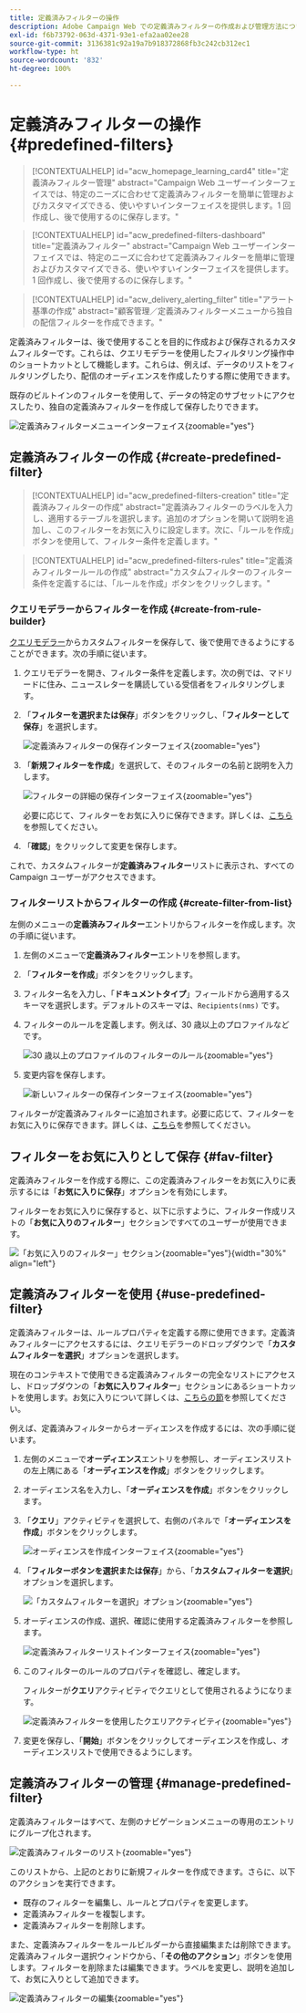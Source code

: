 ```yaml
---
title: 定義済みフィルターの操作
description: Adobe Campaign Web での定義済みフィルターの作成および管理方法について説明します
exl-id: f6b73792-063d-4371-93e1-efa2aa02ee28
source-git-commit: 3136381c92a19a7b918372868fb3c242cb312ec1
workflow-type: ht
source-wordcount: '832'
ht-degree: 100%

---
```


# 定義済みフィルターの操作 {#predefined-filters}

>[!CONTEXTUALHELP]
>id="acw_homepage_learning_card4"
>title="定義済みフィルター管理"
>abstract="Campaign Web ユーザーインターフェイスでは、特定のニーズに合わせて定義済みフィルターを簡単に管理およびカスタマイズできる、使いやすいインターフェイスを提供します。1 回作成し、後で使用するのに保存します。"

>[!CONTEXTUALHELP]
>id="acw_predefined-filters-dashboard"
>title="定義済みフィルター"
>abstract="Campaign Web ユーザーインターフェイスでは、特定のニーズに合わせて定義済みフィルターを簡単に管理およびカスタマイズできる、使いやすいインターフェイスを提供します。1 回作成し、後で使用するのに保存します。"

>[!CONTEXTUALHELP]
>id="acw_delivery_alerting_filter"
>title="アラート基準の作成"
>abstract="顧客管理／定義済みフィルターメニューから独自の配信フィルターを作成できます。"

定義済みフィルターは、後で使用することを目的に作成および保存されるカスタムフィルターです。これらは、クエリモデラーを使用したフィルタリング操作中のショートカットとして機能します。これらは、例えば、データのリストをフィルタリングしたり、配信のオーディエンスを作成したりする際に使用できます。

既存のビルトインのフィルターを使用して、データの特定のサブセットにアクセスしたり、独自の定義済みフィルターを作成して保存したりできます。

![定義済みフィルターメニューインターフェイス](assets/predefined-filters-menu.png){zoomable="yes"}

## 定義済みフィルターの作成 {#create-predefined-filter}

>[!CONTEXTUALHELP]
>id="acw_predefined-filters-creation"
>title="定義済みフィルターの作成"
>abstract="定義済みフィルターのラベルを入力し、適用するテーブルを選択します。追加のオプションを開いて説明を追加し、このフィルターをお気に入りに設定します。次に、「ルールを作成」ボタンを使用して、フィルター条件を定義します。"

>[!CONTEXTUALHELP]
>id="acw_predefined-filters-rules"
>title="定義済みフィルタールールの作成"
>abstract="カスタムフィルターのフィルター条件を定義するには、「ルールを作成」ボタンをクリックします。"

### クエリモデラーからフィルターを作成 {#create-from-rule-builder}

[クエリモデラー](../query/query-modeler-overview.md)からカスタムフィルターを保存して、後で使用できるようにすることができます。次の手順に従います。

1. クエリモデラーを開き、フィルター条件を定義します。次の例では、マドリードに住み、ニュースレターを購読している受信者をフィルタリングします。
1. 「**フィルターを選択または保存**」ボタンをクリックし、「**フィルターとして保存**」を選択します。

   ![定義済みフィルターの保存インターフェイス](assets/predefined-filters-save.png){zoomable="yes"}

1. 「**新規フィルターを作成**」を選択して、そのフィルターの名前と説明を入力します。

   ![フィルターの詳細の保存インターフェイス](assets/predefined-filters-save-filter.png){zoomable="yes"}

   必要に応じて、フィルターをお気に入りに保存できます。詳しくは、[こちら](#fav-filter)を参照してください。

1. 「**確認**」をクリックして変更を保存します。

これで、カスタムフィルターが&#x200B;**定義済みフィルター**&#x200B;リストに表示され、すべての Campaign ユーザーがアクセスできます。

### フィルターリストからフィルターの作成 {#create-filter-from-list}

左側のメニューの&#x200B;**定義済みフィルター**&#x200B;エントリからフィルターを作成します。次の手順に従います。

1. 左側のメニューで&#x200B;**定義済みフィルター**&#x200B;エントリを参照します。
1. 「**フィルターを作成**」ボタンをクリックします。
1. フィルター名を入力し、「**ドキュメントタイプ**」フィールドから適用するスキーマを選択します。デフォルトのスキーマは、`Recipients(nms)` です。

1. フィルターのルールを定義します。例えば、30 歳以上のプロファイルなどです。

   ![30 歳以上のプロファイルのフィルターのルール](assets/filter-30+.png){zoomable="yes"}

1. 変更内容を保存します。

   ![新しいフィルターの保存インターフェイス](assets/new-filter.png){zoomable="yes"}

フィルターが定義済みフィルターに追加されます。必要に応じて、フィルターをお気に入りに保存できます。詳しくは、[こちら](#fav-filter)を参照してください。

## フィルターをお気に入りとして保存 {#fav-filter}

定義済みフィルターを作成する際に、この定義済みフィルターをお気に入りに表示するには「**お気に入りに保存**」オプションを有効にします。

フィルターをお気に入りに保存すると、以下に示すように、フィルター作成リストの「**お気に入りのフィルター**」セクションですべてのユーザーが使用できます。

![「お気に入りのフィルター」セクション](assets/predefined-filters-favorite.png){zoomable="yes"}{width="30%" align="left"}

## 定義済みフィルターを使用 {#use-predefined-filter}

定義済みフィルターは、ルールプロパティを定義する際に使用できます。定義済みフィルターにアクセスするには、クエリモデラーのドロップダウンで「**カスタムフィルターを選択**」オプションを選択します。

現在のコンテキストで使用できる定義済みフィルターの完全なリストにアクセスし、ドロップダウンの「**お気に入りフィルター**」セクションにあるショートカットを使用します。お気に入りについて詳しくは、[こちらの節](#fav-filter)を参照してください。

例えば、定義済みフィルターからオーディエンスを作成するには、次の手順に従います。

1. 左側のメニューで&#x200B;**オーディエンス**&#x200B;エントリを参照し、オーディエンスリストの左上隅にある「**オーディエンスを作成**」ボタンをクリックします。
1. オーディエンス名を入力し、「**オーディエンスを作成**」ボタンをクリックします。
1. 「**クエリ**」アクティビティを選択して、右側のパネルで「**オーディエンスを作成**」ボタンをクリックします。

   ![オーディエンスを作成インターフェイス](assets/build-audience-from-filter.png){zoomable="yes"}

1. 「**フィルターボタンを選択または保存**」から、「**カスタムフィルターを選択**」オプションを選択します。

   ![「カスタムフィルターを選択」オプション](assets/build-audience-select-custom-filter.png){zoomable="yes"}

1. オーディエンスの作成、選択、確認に使用する定義済みフィルターを参照します。

   ![定義済みフィルターリストインターフェイス](assets/build-audience-filter-list.png){zoomable="yes"}

1. このフィルターのルールのプロパティを確認し、確定します。

   フィルターが&#x200B;**クエリ**&#x200B;アクティビティでクエリとして使用されるようになります。

   ![定義済みフィルターを使用したクエリアクティビティ](assets/build-audience-confirm.png){zoomable="yes"}

1. 変更を保存し、「**開始**」ボタンをクリックしてオーディエンスを作成し、オーディエンスリストで使用できるようにします。

## 定義済みフィルターの管理 {#manage-predefined-filter}

定義済みフィルターはすべて、左側のナビゲーションメニューの専用のエントリにグループ化されます。

![定義済みフィルターのリスト](assets/list-of-filters.png){zoomable="yes"}

このリストから、上記のとおりに新規フィルターを作成できます。さらに、以下のアクションを実行できます。

* 既存のフィルターを編集し、ルールとプロパティを変更します。
* 定義済みフィルターを複製します。
* 定義済みフィルターを削除します。

また、定義済みフィルターをルールビルダーから直接編集または削除できます。定義済みフィルター選択ウィンドウから、「**その他のアクション**」ボタンを使用します。フィルターを削除または編集できます。ラベルを変更し、説明を追加して、お気に入りとして追加できます。

![定義済みフィルターの編集](assets/filter-edit.png){zoomable="yes"}

<!--
## Built-in predefined filters {#ootb-predefined-filter}

Campaign comes with a set of predefined filters, built from the client console. These filters can be used to define your audiences, and rules. They must not be modified.
-->